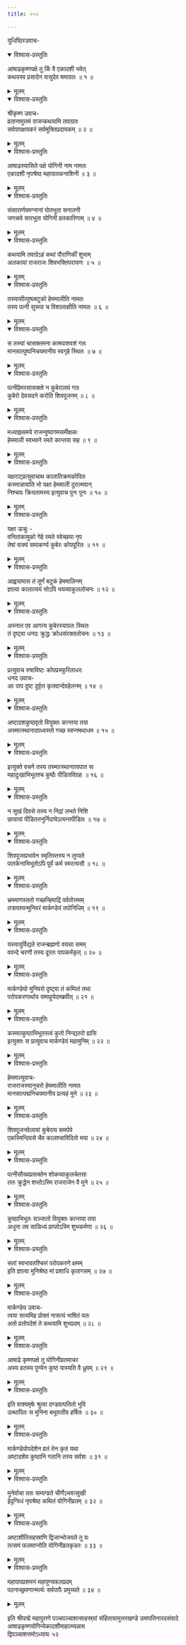 ```yaml
---
title: ०५२

---
```

युधिष्ठिरउवाच-  

<details open><summary>विश्वास-प्रस्तुतिः</summary>

आषाढकृष्णपक्षे तु किं वै एकादशी भवेत्  
कथयस्व प्रसादेन वासुदेव ममाग्रतः ॥ १ ॥
</details>

<details><summary>मूलम्</summary>

आषाढकृष्णपक्षे तु किं वै एकादशी भवेत्  
कथयस्व प्रसादेन वासुदेव ममाग्रतः ॥ १ ॥
</details>



<details open><summary>विश्वास-प्रस्तुतिः</summary>

श्रीकृष्ण उवाच-  
व्रतानामुत्तमं राजन्कथयामि तवाग्रतः  
सर्वपापक्षयकरं सर्वमुक्तिप्रदायकम् ॥ २ ॥
</details>

<details><summary>मूलम्</summary>

श्रीकृष्ण उवाच-  
व्रतानामुत्तमं राजन्कथयामि तवाग्रतः  
सर्वपापक्षयकरं सर्वमुक्तिप्रदायकम् ॥ २ ॥
</details>



<details open><summary>विश्वास-प्रस्तुतिः</summary>

आषाढस्यासिते पक्षे योगिनी नाम नामतः  
एकादशी नृपश्रेष्ठ महापातकनाशिनी ॥ ३ ॥
</details>

<details><summary>मूलम्</summary>

आषाढस्यासिते पक्षे योगिनी नाम नामतः  
एकादशी नृपश्रेष्ठ महापातकनाशिनी ॥ ३ ॥
</details>



<details open><summary>विश्वास-प्रस्तुतिः</summary>

संसारार्णवमग्नानां पोतभूता सनातनी  
जगत्त्रये सारभूता योगिनी व्रतकारिणाम् ॥ ४ ॥
</details>

<details><summary>मूलम्</summary>

संसारार्णवमग्नानां पोतभूता सनातनी  
जगत्त्रये सारभूता योगिनी व्रतकारिणाम् ॥ ४ ॥
</details>



<details open><summary>विश्वास-प्रस्तुतिः</summary>

कथयामि तवाग्रेऽहं कथां पौराणिकीं शुभाम्  
अलकायां राजराजः शिवभक्तिपरायणः ॥ ५ ॥
</details>

<details><summary>मूलम्</summary>

कथयामि तवाग्रेऽहं कथां पौराणिकीं शुभाम्  
अलकायां राजराजः शिवभक्तिपरायणः ॥ ५ ॥
</details>



<details open><summary>विश्वास-प्रस्तुतिः</summary>

तस्यासीत्पुष्पबटुको हेममालीति नामतः  
तस्य पत्नी सुरूपा च विशालाक्षीति नामतः ॥ ६ ॥
</details>

<details><summary>मूलम्</summary>

तस्यासीत्पुष्पबटुको हेममालीति नामतः  
तस्य पत्नी सुरूपा च विशालाक्षीति नामतः ॥ ६ ॥
</details>



<details open><summary>विश्वास-प्रस्तुतिः</summary>

स तस्यां चासक्तमना कामपाशवशं गतः  
मानसात्पुष्पनिचयमानीय स्वगृहे स्थितः ॥ ७ ॥
</details>

<details><summary>मूलम्</summary>

स तस्यां चासक्तमना कामपाशवशं गतः  
मानसात्पुष्पनिचयमानीय स्वगृहे स्थितः ॥ ७ ॥
</details>



<details open><summary>विश्वास-प्रस्तुतिः</summary>

पत्नीप्रेमरसासक्तो न कुबेरालयं गतः  
कुबेरो देवसदने करोति शिवपूजनम् ॥ ८ ॥
</details>

<details><summary>मूलम्</summary>

पत्नीप्रेमरसासक्तो न कुबेरालयं गतः  
कुबेरो देवसदने करोति शिवपूजनम् ॥ ८ ॥
</details>



<details open><summary>विश्वास-प्रस्तुतिः</summary>

मध्याह्नसमये राजन्पुष्पागमसमीक्षकः  
हेममाली स्वभवने रमते कान्तया सह ॥ ९ ॥
</details>

<details><summary>मूलम्</summary>

मध्याह्नसमये राजन्पुष्पागमसमीक्षकः  
हेममाली स्वभवने रमते कान्तया सह ॥ ९ ॥
</details>



<details open><summary>विश्वास-प्रस्तुतिः</summary>

यक्षराट्प्रत्युवाचाथ कालातिक्रमकोपितः  
कस्मान्नायाति भो यक्षा हेममाली दुरात्मवान्  
निश्चयः क्रियतामस्य इत्युवाच पुनः पुनः ॥ १० ॥
</details>

<details><summary>मूलम्</summary>

यक्षराट्प्रत्युवाचाथ कालातिक्रमकोपितः  
कस्मान्नायाति भो यक्षा हेममाली दुरात्मवान्  
निश्चयः क्रियतामस्य इत्युवाच पुनः पुनः ॥ १० ॥
</details>



<details open><summary>विश्वास-प्रस्तुतिः</summary>

यक्षा ऊचुः -  
वनिताकामुको गेहे रमते स्वेच्छया नृप  
तेषां वाक्यं समाकर्ण्य कुबेरः कोपपूरितः ॥ ११ ॥
</details>

<details><summary>मूलम्</summary>

यक्षा ऊचुः -  
वनिताकामुको गेहे रमते स्वेच्छया नृप  
तेषां वाक्यं समाकर्ण्य कुबेरः कोपपूरितः ॥ ११ ॥
</details>



<details open><summary>विश्वास-प्रस्तुतिः</summary>

आह्वयामास तं तूर्णं बटुकं हेममालिनम्  
ज्ञात्वा कालात्ययं सोऽपि भयव्याकुललोचनः ॥ १२ ॥
</details>

<details><summary>मूलम्</summary>

आह्वयामास तं तूर्णं बटुकं हेममालिनम्  
ज्ञात्वा कालात्ययं सोऽपि भयव्याकुललोचनः ॥ १२ ॥
</details>



<details open><summary>विश्वास-प्रस्तुतिः</summary>

अस्नात एव आगत्य कुबेरस्याग्रतः स्थितः  
तं दृष्ट्वा धनदः क्रुद्धः क्रोधसंरक्तलोचनः ॥ १३ ॥
</details>

<details><summary>मूलम्</summary>

अस्नात एव आगत्य कुबेरस्याग्रतः स्थितः  
तं दृष्ट्वा धनदः क्रुद्धः क्रोधसंरक्तलोचनः ॥ १३ ॥
</details>



<details open><summary>विश्वास-प्रस्तुतिः</summary>

प्रत्युवाच रुषाविष्टः कोपप्रस्फुरिताधरः  
धनद उवाच-  
आः पाप दुष्ट दुर्वृत्त कृतवान्देवहेलनम् ॥ १४ ॥
</details>

<details><summary>मूलम्</summary>

प्रत्युवाच रुषाविष्टः कोपप्रस्फुरिताधरः  
धनद उवाच-  
आः पाप दुष्ट दुर्वृत्त कृतवान्देवहेलनम् ॥ १४ ॥
</details>



<details open><summary>विश्वास-प्रस्तुतिः</summary>

अष्टादशकुष्ठवृतो वियुक्तः कान्तया तया  
अस्मात्स्थानादपध्वस्तो गच्छ स्वप्नमथाधम ॥ १५ ॥
</details>

<details><summary>मूलम्</summary>

अष्टादशकुष्ठवृतो वियुक्तः कान्तया तया  
अस्मात्स्थानादपध्वस्तो गच्छ स्वप्नमथाधम ॥ १५ ॥
</details>



<details open><summary>विश्वास-प्रस्तुतिः</summary>

इत्युक्ते वचने तस्य तस्मात्स्थानात्पपात सः  
महादुःखाभिभूतश्च कुष्ठैः पीडितविग्रहः ॥ १६ ॥
</details>

<details><summary>मूलम्</summary>

इत्युक्ते वचने तस्य तस्मात्स्थानात्पपात सः  
महादुःखाभिभूतश्च कुष्ठैः पीडितविग्रहः ॥ १६ ॥
</details>



<details open><summary>विश्वास-प्रस्तुतिः</summary>

न सुखं दिवसे तस्य न निद्रां लभते निशि  
छायायां पीडिततनुर्निदाघेऽत्यन्तपीडितः ॥ १७ ॥
</details>

<details><summary>मूलम्</summary>

न सुखं दिवसे तस्य न निद्रां लभते निशि  
छायायां पीडिततनुर्निदाघेऽत्यन्तपीडितः ॥ १७ ॥
</details>



<details open><summary>विश्वास-प्रस्तुतिः</summary>

शिवपूजाप्रभावेन स्मृतिस्तस्य न लुप्यते  
पातकेनाभिभूतोऽपि पूर्वं कर्म स्मरत्यसौ ॥ १८ ॥
</details>

<details><summary>मूलम्</summary>

शिवपूजाप्रभावेन स्मृतिस्तस्य न लुप्यते  
पातकेनाभिभूतोऽपि पूर्वं कर्म स्मरत्यसौ ॥ १८ ॥
</details>



<details open><summary>विश्वास-प्रस्तुतिः</summary>

भ्रममाणस्ततो गच्छन्हिमाद्रिं पर्वतोत्तमम्  
तत्रापश्यन्मुनिवरं मार्कण्डेयं तपोनिधिम् ॥ १९ ॥
</details>

<details><summary>मूलम्</summary>

भ्रममाणस्ततो गच्छन्हिमाद्रिं पर्वतोत्तमम्  
तत्रापश्यन्मुनिवरं मार्कण्डेयं तपोनिधिम् ॥ १९ ॥
</details>



<details open><summary>विश्वास-प्रस्तुतिः</summary>

यस्यायुर्विद्यते राजन्ब्रह्मणो वयसा समम्  
ववन्दे चरणौ तस्य दूरतः पापकर्मकृत् ॥ २० ॥
</details>

<details><summary>मूलम्</summary>

यस्यायुर्विद्यते राजन्ब्रह्मणो वयसा समम्  
ववन्दे चरणौ तस्य दूरतः पापकर्मकृत् ॥ २० ॥
</details>



<details open><summary>विश्वास-प्रस्तुतिः</summary>

मार्कण्डेयो मुनिवरो दृष्ट्वा तं कम्पितं तथा  
परोपकरणार्थाय समाहूयेदमब्रवीत् ॥ २१ ॥
</details>

<details><summary>मूलम्</summary>

मार्कण्डेयो मुनिवरो दृष्ट्वा तं कम्पितं तथा  
परोपकरणार्थाय समाहूयेदमब्रवीत् ॥ २१ ॥
</details>



<details open><summary>विश्वास-प्रस्तुतिः</summary>

कस्मात्कुष्ठाभिभूतस्त्वं कुतो निन्द्यतरो ह्यसि  
इत्युक्तः स प्रत्युवाच मार्कण्डेयं महामुनिम् ॥ २२ ॥
</details>

<details><summary>मूलम्</summary>

कस्मात्कुष्ठाभिभूतस्त्वं कुतो निन्द्यतरो ह्यसि  
इत्युक्तः स प्रत्युवाच मार्कण्डेयं महामुनिम् ॥ २२ ॥
</details>



<details open><summary>विश्वास-प्रस्तुतिः</summary>

हेममाल्युवाच-  
राजराजस्यानुचरो हेममालीति नामतः  
मानसात्पद्मनिचयमानीय प्रत्यहं मुने ॥ २३ ॥
</details>

<details><summary>मूलम्</summary>

हेममाल्युवाच-  
राजराजस्यानुचरो हेममालीति नामतः  
मानसात्पद्मनिचयमानीय प्रत्यहं मुने ॥ २३ ॥
</details>



<details open><summary>विश्वास-प्रस्तुतिः</summary>

शिवपूजनवेलायां कुबेराय समर्पये  
एकस्मिन्दिवसे चैव कालश्चाविदितो मया ॥ २४ ॥
</details>

<details><summary>मूलम्</summary>

शिवपूजनवेलायां कुबेराय समर्पये  
एकस्मिन्दिवसे चैव कालश्चाविदितो मया ॥ २४ ॥
</details>



<details open><summary>विश्वास-प्रस्तुतिः</summary>

पत्नीसौख्यप्रसक्तेन शोकव्याकुलचेतसा  
ततः क्रुद्धेन शप्तोऽस्मि राजराजेन वै मुने ॥ २५ ॥
</details>

<details><summary>मूलम्</summary>

पत्नीसौख्यप्रसक्तेन शोकव्याकुलचेतसा  
ततः क्रुद्धेन शप्तोऽस्मि राजराजेन वै मुने ॥ २५ ॥
</details>



<details open><summary>विश्वास-प्रस्तुतिः</summary>

कुष्ठाभिभूतः सञ्जातो वियुक्तः कान्तया तया  
अधुना तव सान्निध्यं प्राप्तोऽस्मि शुभकर्मणा ॥ २६ ॥
</details>

<details><summary>मूलम्</summary>

कुष्ठाभिभूतः सञ्जातो वियुक्तः कान्तया तया  
अधुना तव सान्निध्यं प्राप्तोऽस्मि शुभकर्मणा ॥ २६ ॥
</details>



<details open><summary>विश्वास-प्रस्तुतिः</summary>

सतां स्वभावतश्चित्तं परोपकरणे क्षमम्  
इति ज्ञात्वा मुनिश्रेष्ठ मां प्रशाधि कृतागसम् ॥ २७ ॥
</details>

<details><summary>मूलम्</summary>

सतां स्वभावतश्चित्तं परोपकरणे क्षमम्  
इति ज्ञात्वा मुनिश्रेष्ठ मां प्रशाधि कृतागसम् ॥ २७ ॥
</details>



<details open><summary>विश्वास-प्रस्तुतिः</summary>

मार्कण्डेय उवाच-  
त्वया सत्यमिह प्रोक्तं नासत्यं भाषितं यतः  
अतो व्रतोपदेशं ते कथयामि शुभप्रदम् ॥ २८ ॥
</details>

<details><summary>मूलम्</summary>

मार्कण्डेय उवाच-  
त्वया सत्यमिह प्रोक्तं नासत्यं भाषितं यतः  
अतो व्रतोपदेशं ते कथयामि शुभप्रदम् ॥ २८ ॥
</details>



<details open><summary>विश्वास-प्रस्तुतिः</summary>

आषाढे कृष्णपक्षे तु योगिनीव्रतमाचर  
अस्य व्रतस्य पुण्येन कुष्ठं यास्यति वै ध्रुवम् ॥ २९ ॥
</details>

<details><summary>मूलम्</summary>

आषाढे कृष्णपक्षे तु योगिनीव्रतमाचर  
अस्य व्रतस्य पुण्येन कुष्ठं यास्यति वै ध्रुवम् ॥ २९ ॥
</details>



<details open><summary>विश्वास-प्रस्तुतिः</summary>

इति वाक्यमृषेः श्रुत्वा दण्डवत्पतितो भुवि  
उत्थापितः स मुनिना बभूवातीव हर्षितः ॥ ३० ॥
</details>

<details><summary>मूलम्</summary>

इति वाक्यमृषेः श्रुत्वा दण्डवत्पतितो भुवि  
उत्थापितः स मुनिना बभूवातीव हर्षितः ॥ ३० ॥
</details>



<details open><summary>विश्वास-प्रस्तुतिः</summary>

मार्कण्डेयोपदेशेन व्रतं तेन कृतं यथा  
अष्टादशेव कुष्ठानि गतानि तस्य सर्वशः ॥ ३१ ॥
</details>

<details><summary>मूलम्</summary>

मार्कण्डेयोपदेशेन व्रतं तेन कृतं यथा  
अष्टादशेव कुष्ठानि गतानि तस्य सर्वशः ॥ ३१ ॥
</details>



<details open><summary>विश्वास-प्रस्तुतिः</summary>

मुनेर्वाचा ततः सम्यग्व्रते चीर्णेऽभवत्सुखी  
ईदृग्विधं नृपश्रेष्ठ कथितं योगिनीव्रतम् ॥ ३२ ॥
</details>

<details><summary>मूलम्</summary>

मुनेर्वाचा ततः सम्यग्व्रते चीर्णेऽभवत्सुखी  
ईदृग्विधं नृपश्रेष्ठ कथितं योगिनीव्रतम् ॥ ३२ ॥
</details>



<details open><summary>विश्वास-प्रस्तुतिः</summary>

अष्टाशीतिसहस्राणि द्विजान्भोजयते तु यः  
तत्समं फलमाप्नोति योगिनीव्रतकृन्नरः ॥ ३३ ॥
</details>

<details><summary>मूलम्</summary>

अष्टाशीतिसहस्राणि द्विजान्भोजयते तु यः  
तत्समं फलमाप्नोति योगिनीव्रतकृन्नरः ॥ ३३ ॥
</details>



<details open><summary>विश्वास-प्रस्तुतिः</summary>

महापापप्रशमनं महापुण्यफलप्रदम्  
पठनाच्छ्रवणान्मर्त्यः सर्वपापैः प्रमुच्यते ॥ ३४ ॥
</details>

<details><summary>मूलम्</summary>

महापापप्रशमनं महापुण्यफलप्रदम्  
पठनाच्छ्रवणान्मर्त्यः सर्वपापैः प्रमुच्यते ॥ ३४ ॥
</details>


इति श्रीपाद्मे महापुराणे पञ्चपञ्चाशत्साहस्र्यां संहितायामुत्तरखण्डे उमापतिनारदसंवादे आषाढकृष्णयोगिन्येकादशीमाहात्म्यन्नाम  
द्विपञ्चाशत्तमोऽध्यायः ५२
